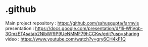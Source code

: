 # .github

Main project repository : https://github.com/sahusgupta/farmvis
<br>
presentation : https://docs.google.com/presentation/d/1li-WhVqb-3GmzET4satab2NlbWf9P9UeNMMF79hCCKw/edit?usp=sharing
<br>
video : https://www.youtube.com/watch?v=gry6CH4kF1Q
